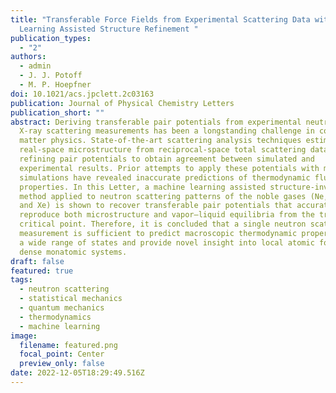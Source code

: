 ```yaml
---
title: "Transferable Force Fields from Experimental Scattering Data with Machine
  Learning Assisted Structure Refinement "
publication_types:
  - "2"
authors:
  - admin
  - J. J. Potoff
  - M. P. Hoepfner
doi: 10.1021/acs.jpclett.2c03163
publication: Journal of Physical Chemistry Letters
publication_short: ""
abstract: Deriving transferable pair potentials from experimental neutron and
  X-ray scattering measurements has been a longstanding challenge in condensed
  matter physics. State-of-the-art scattering analysis techniques estimate
  real-space microstructure from reciprocal-space total scattering data by
  refining pair potentials to obtain agreement between simulated and
  experimental results. Prior attempts to apply these potentials with molecular
  simulations have revealed inaccurate predictions of thermodynamic fluid
  properties. In this Letter, a machine learning assisted structure-inversion
  method applied to neutron scattering patterns of the noble gases (Ne, Ar, Kr,
  and Xe) is shown to recover transferable pair potentials that accurately
  reproduce both microstructure and vapor–liquid equilibria from the triple to
  critical point. Therefore, it is concluded that a single neutron scattering
  measurement is sufficient to predict macroscopic thermodynamic properties over
  a wide range of states and provide novel insight into local atomic forces in
  dense monatomic systems.
draft: false
featured: true
tags:
  - neutron scattering
  - statistical mechanics
  - quantum mechanics
  - thermodynamics
  - machine learning
image:
  filename: featured.png
  focal_point: Center
  preview_only: false
date: 2022-12-05T18:29:49.516Z
---
```


